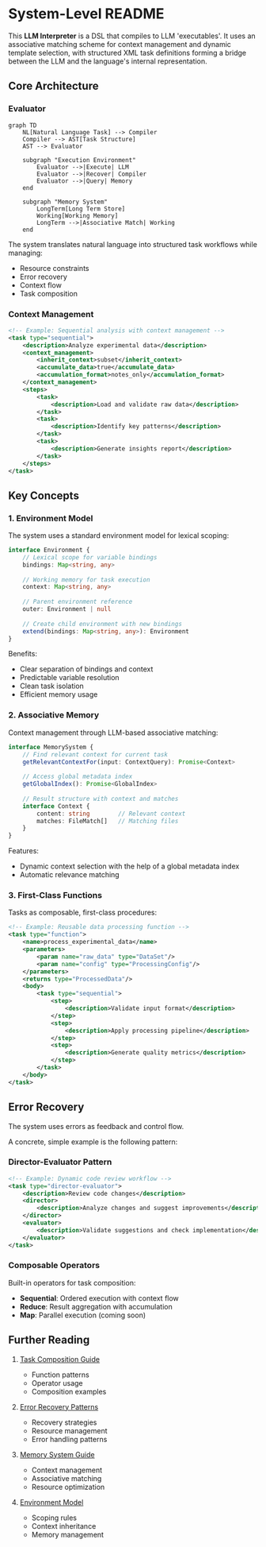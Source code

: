 # System-Level README

This **LLM Interpreter** is a DSL that compiles to LLM 'executables'. It uses an associative matching scheme for context management and dynamic template selection, with structured XML task definitions forming a bridge between the LLM and the language's internal representation. 

## Core Architecture

### Evaluator
```mermaid
graph TD
    NL[Natural Language Task] --> Compiler
    Compiler --> AST[Task Structure]
    AST --> Evaluator
    
    subgraph "Execution Environment"
        Evaluator -->|Execute| LLM
        Evaluator -->|Recover| Compiler
        Evaluator -->|Query| Memory
    end
    
    subgraph "Memory System"
        LongTerm[Long Term Store]
        Working[Working Memory]
        LongTerm -->|Associative Match| Working
    end
```

The system translates natural language into structured task workflows while managing:
- Resource constraints
- Error recovery
- Context flow
- Task composition

### Context Management

```xml
<!-- Example: Sequential analysis with context management -->
<task type="sequential">
    <description>Analyze experimental data</description>
    <context_management>
        <inherit_context>subset</inherit_context>
        <accumulate_data>true</accumulate_data>
        <accumulation_format>notes_only</accumulation_format>
    </context_management>
    <steps>
        <task>
            <description>Load and validate raw data</description>
        </task>
        <task>
            <description>Identify key patterns</description>
        </task>
        <task>
            <description>Generate insights report</description>
        </task>
    </steps>
</task>
```

## Key Concepts

### 1. Environment Model
The system uses a standard environment model for lexical scoping:

```typescript
interface Environment {
    // Lexical scope for variable bindings
    bindings: Map<string, any>
    
    // Working memory for task execution
    context: Map<string, any>
    
    // Parent environment reference
    outer: Environment | null
    
    // Create child environment with new bindings
    extend(bindings: Map<string, any>): Environment
}
```

Benefits:
- Clear separation of bindings and context
- Predictable variable resolution
- Clean task isolation
- Efficient memory usage

### 2. Associative Memory
Context management through LLM-based associative matching:

```typescript
interface MemorySystem {
    // Find relevant context for current task
    getRelevantContextFor(input: ContextQuery): Promise<Context>
    
    // Access global metadata index
    getGlobalIndex(): Promise<GlobalIndex>
    
    // Result structure with context and matches
    interface Context {
        content: string        // Relevant context
        matches: FileMatch[]   // Matching files
    }
}
```

Features:
- Dynamic context selection with the help of a global metadata index
- Automatic relevance matching

### 3. First-Class Functions
Tasks as composable, first-class procedures:

```xml
<!-- Example: Reusable data processing function -->
<task type="function">
    <name>process_experimental_data</name>
    <parameters>
        <param name="raw_data" type="DataSet"/>
        <param name="config" type="ProcessingConfig"/>
    </parameters>
    <returns type="ProcessedData"/>
    <body>
        <task type="sequential">
            <step>
                <description>Validate input format</description>
            </step>
            <step>
                <description>Apply processing pipeline</description>
            </step>
            <step>
                <description>Generate quality metrics</description>
            </step>
        </task>
    </body>
</task>
```


## Error Recovery

The system uses errors as feedback and control flow.

A concrete, simple example is the following pattern:

### Director-Evaluator Pattern
```xml
<!-- Example: Dynamic code review workflow -->
<task type="director-evaluator">
    <description>Review code changes</description>
    <director>
        <description>Analyze changes and suggest improvements</description>
    </director>
    <evaluator>
        <description>Validate suggestions and check implementation</description>
    </evaluator>
</task>
```

### Composable Operators
Built-in operators for task composition:
- **Sequential**: Ordered execution with context flow
- **Reduce**: Result aggregation with accumulation
- **Map**: Parallel execution (coming soon)


## Further Reading

1. [Task Composition Guide](./docs/tasks.md)
   - Function patterns
   - Operator usage
   - Composition examples

2. [Error Recovery Patterns](./docs/errors.md)
   - Recovery strategies
   - Resource management
   - Error handling patterns

3. [Memory System Guide](./docs/memory.md)
   - Context management
   - Associative matching
   - Resource optimization

4. [Environment Model](./docs/environment.md)
   - Scoping rules
   - Context inheritance
   - Memory management

